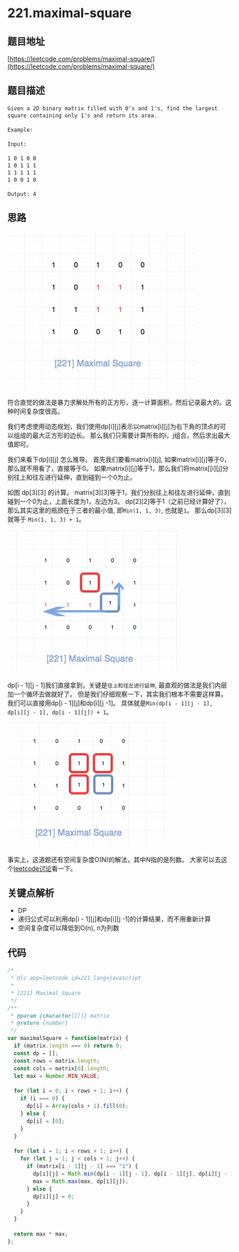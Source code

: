 # 221.maximal-square

## 题目地址

[https://leetcode.com/problems/maximal-square/](https://leetcode.com/problems/maximal-square/)

## 题目描述

```text
Given a 2D binary matrix filled with 0's and 1's, find the largest square containing only 1's and return its area.

Example:

Input: 

1 0 1 0 0
1 0 1 1 1
1 1 1 1 1
1 0 0 1 0

Output: 4
```

## 思路

![221.maximal-square](../.gitbook/assets/221.maximal-square-1.jpg)

符合直觉的做法是暴力求解处所有的正方形，逐一计算面积，然后记录最大的。这种时间复杂度很高。

我们考虑使用动态规划，我们使用dp\[i\]\[j\]表示以matrix\[i\]\[j\]为右下角的顶点的可以组成的最大正方形的边长。 那么我们只需要计算所有的i，j组合，然后求出最大值即可。

我们来看下dp\[i\]\[j\] 怎么推导。 首先我们要看matrix\[i\]\[j\], 如果matrix\[i\]\[j\]等于0，那么就不用看了，直接等于0。 如果matrix\[i\]\[j\]等于1，那么我们将matrix\[\[i\]\[j\]分别往上和往左进行延伸，直到碰到一个0为止。

如图 dp\[3\]\[3\] 的计算。 matrix\[3\]\[3\]等于1，我们分别往上和往左进行延伸，直到碰到一个0为止，上面长度为1，左边为3。 dp\[2\]\[2\]等于1（之前已经计算好了），那么其实这里的瓶颈在于三者的最小值, 即`Min(1, 1, 3)`, 也就是`1`。 那么dp\[3\]\[3\] 就等于 `Min(1, 1, 3) + 1`。

![221.maximal-square](../.gitbook/assets/221.maximal-square-2.jpg)

dp\[i - 1\]\[j - 1\]我们直接拿到，关键是`往上和往左进行延伸`, 最直观的做法是我们内层加一个循环去做就好了。 但是我们仔细观察一下，其实我们根本不需要这样算。 我们可以直接用dp\[i - 1\]\[j\]和dp\[i\]\[j -1\]。 具体就是`Min(dp[i - 1][j - 1], dp[i][j - 1], dp[i - 1][j]) + 1`。

![221.maximal-square](../.gitbook/assets/221.maximal-square-3.jpg)

事实上，这道题还有空间复杂度O\(N\)的解法，其中N指的是列数。 大家可以去这个[leetcode讨论](https://leetcode.com/problems/maximal-square/discuss/61803/C%2B%2B-space-optimized-DP)看一下。

## 关键点解析

* DP
* 递归公式可以利用dp\[i - 1\]\[j\]和dp\[i\]\[j -1\]的计算结果，而不用重新计算
* 空间复杂度可以降低到O\(n\), n为列数

## 代码

```javascript
/*
 * @lc app=leetcode id=221 lang=javascript
 *
 * [221] Maximal Square
 */
/**
 * @param {character[][]} matrix
 * @return {number}
 */
var maximalSquare = function(matrix) {
  if (matrix.length === 0) return 0;
  const dp = [];
  const rows = matrix.length;
  const cols = matrix[0].length;
  let max = Number.MIN_VALUE;

  for (let i = 0; i < rows + 1; i++) {
    if (i === 0) {
      dp[i] = Array(cols + 1).fill(0);
    } else {
      dp[i] = [0];
    }
  }

  for (let i = 1; i < rows + 1; i++) {
    for (let j = 1; j < cols + 1; j++) {
      if (matrix[i - 1][j - 1] === "1") {
        dp[i][j] = Math.min(dp[i - 1][j - 1], dp[i - 1][j], dp[i][j - 1]) + 1;
        max = Math.max(max, dp[i][j]);
      } else {
        dp[i][j] = 0;
      }
    }
  }

  return max * max;
};
```

